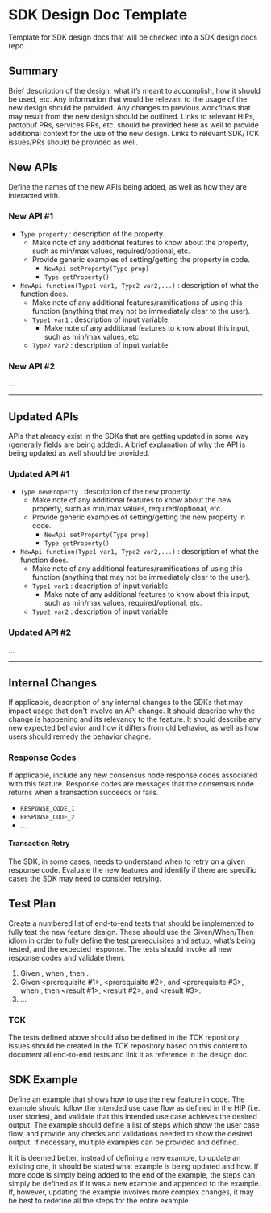 # SDK Design Doc Template

Template for SDK design docs that will be checked into a SDK design docs repo.

## Summary

Brief description of the design, what it’s meant to accomplish, how it should be used, etc. Any information that would be relevant to the usage of the new design should be provided. Any changes to previous workflows that may result from the new design should be outlined. Links to relevant HIPs, protobuf PRs, services PRs, etc. should be provided here as well to provide additional context for the use of the new design. Links to relevant SDK/TCK issues/PRs should be provided as well.

## New APIs

Define the names of the new APIs being added, as well as how they are interacted with.

### New API #1

- `Type property` : description of the property.
    - Make note of any additional features to know about the property, such as min/max values, required/optional, etc.
    - Provide generic examples of setting/getting the property in code.
        - `NewApi setProperty(Type prop)`
        - `Type getProperty()`
- `NewApi function(Type1 var1, Type2 var2,...)` : description of what the function does.
    - Make note of any additional features/ramifications of using this function (anything that may not be immediately clear to the user).
    - `Type1 var1` : description of input variable.
        - Make note of any additional features to know about this input, such as min/max values, etc.
    - `Type2 var2` : description of input variable.

### New API #2

…

---

## Updated APIs

APIs that already exist in the SDKs that are getting updated in some way (generally fields are being added). A brief explanation of why the API is being updated as well should be provided.

### Updated API #1

- `Type newProperty` : description of the new property.
    - Make note of any additional features to know about the new property, such as min/max values, required/optional, etc.
    - Provide generic examples of setting/getting the new property in code.
        - `NewApi setProperty(Type prop)`
        - `Type getProperty()`
- `NewApi function(Type1 var1, Type2 var2,...)` : description of what the function does.
    - Make note of any additional features/ramifications of using this function (anything that may not be immediately clear to the user).
    - `Type1 var1` : description of input variable.
        - Make note of any additional features to know about this input, such as min/max values, required/optional, etc.
    - `Type2 var2` : description of input variable.

### Updated API #2

…

---

## Internal Changes

If applicable, description of any internal changes to the SDKs that may impact usage that don't involve an API change. It should describe why the change is happening and its relevancy to the feature. It should describe any new expected behavior and how it differs from old behavior, as well as how users should remedy the behavior chagne.

### Response Codes

If applicable, include any new consensus node response codes associated with this feature. Response codes are messages that the consensus node returns when a transaction succeeds or fails.
- `RESPONSE_CODE_1`
- `RESPONSE_CODE_2`
- ...

#### Transaction Retry

The SDK, in some cases, needs to understand when to retry on a given response code. Evaluate the new features and identify if there are specific cases the SDK may need to consider retrying. 

## Test Plan

Create a numbered list of end-to-end tests that should be implemented to fully test the new feature design. These should use the Given/When/Then idiom in order to fully define the test prerequisites and setup, what’s being tested, and the expected response. The tests should invoke all new response codes and validate them.

1. Given <prerequisites>, when <action>, then <result>.
2. Given <prerequisite #1>, <prerequisite #2>, and <prerequisite #3>, when <action>, then <result #1>, <result #2>, and <result #3>.
3. …

### TCK

The tests defined above should also be defined in the TCK repository. Issues should be created in the TCK repository based on this content to document all end-to-end tests and link it as reference in the design doc.

## SDK Example

Define an example that shows how to use the new feature in code. The example should follow the intended use case flow as defined in the HIP (i.e. user stories), and validate that this intended use case achieves the desired output. The example should define a list of steps which show the user case flow, and provide any checks and validations needed to show the desired output. If necessary, multiple examples can be provided and defined.

It it is deemed better, instead of defining a new example, to update an existing one, it should be stated what example is being updated and how. If more code is simply being added to the end of the example, the steps can simply be defined as if it was a new example and appended to the example. If, however, updating the example involves more complex changes, it may be best to redefine all the steps for the entire example.